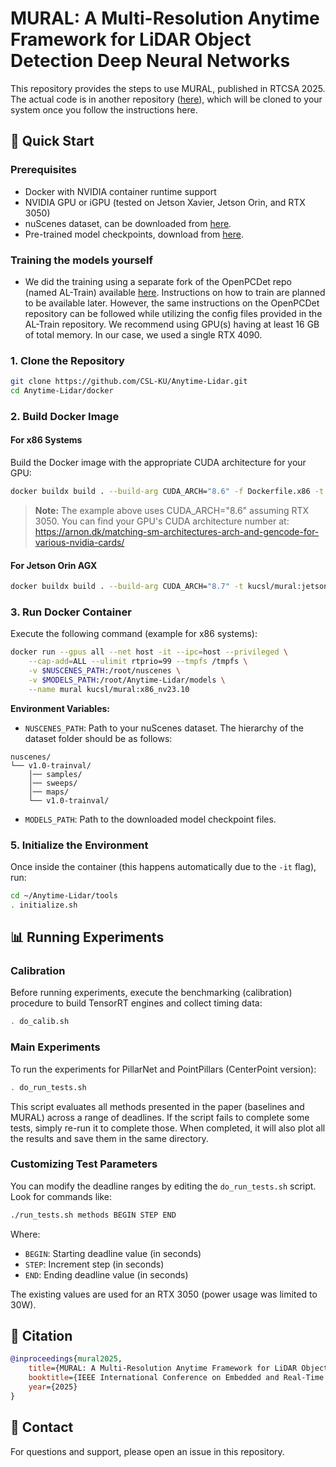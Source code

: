 # MURAL: A Multi-Resolution Anytime Framework for LiDAR Object Detection Deep Neural Networks

This repository provides the steps to use MURAL, published in RTCSA 2025. The actual code is in another repository ([here](https://github.com/CSL-KU/Anytime-Lidar/tree/master)), which will be cloned to your system once you follow the instructions here.

## 🚀 Quick Start

### Prerequisites

- Docker with NVIDIA container runtime support
- NVIDIA GPU or iGPU (tested on Jetson Xavier, Jetson Orin, and RTX 3050)
- nuScenes dataset, can be downloaded from [here](https://www.nuscenes.org/nuscenes).
- Pre-trained model checkpoints, download from [here](https://kansas-my.sharepoint.com/:u:/g/personal/a249s197_home_ku_edu/Eb65ucMEk49Djv7jZTmXtcsBDNv3-ZPcUVF_1RQafdfhxQ?e=MGM9OK).

### Training the models yourself

- We did the training using a separate fork of the OpenPCDet repo (named AL-Train) available [here](https://github.com/ahmedius2/AL-Train). Instructions on how to train are planned to be available later. However, the same instructions on the OpenPCDet repository can be followed while utilizing the config files provided in the AL-Train repository. We recommend using GPU(s) having at least 16 GB of total memory. In our case, we used a single RTX 4090.

### 1. Clone the Repository

```bash
git clone https://github.com/CSL-KU/Anytime-Lidar.git
cd Anytime-Lidar/docker
```

### 2. Build Docker Image

#### For x86 Systems

Build the Docker image with the appropriate CUDA architecture for your GPU:

```bash
docker buildx build . --build-arg CUDA_ARCH="8.6" -f Dockerfile.x86 -t kucsl/mural:x86_nv23.10
```

> **Note:** The example above uses CUDA_ARCH="8.6" assuming RTX 3050. You can find your GPU's CUDA architecture number at: https://arnon.dk/matching-sm-architectures-arch-and-gencode-for-various-nvidia-cards/

#### For Jetson Orin AGX

```bash
docker buildx build . --build-arg CUDA_ARCH="8.7" -t kucsl/mural:jetson-orin
```

### 3. Run Docker Container

Execute the following command (example for x86 systems):

```bash
docker run --gpus all --net host -it --ipc=host --privileged \
    --cap-add=ALL --ulimit rtprio=99 --tmpfs /tmpfs \
    -v $NUSCENES_PATH:/root/nuscenes \
    -v $MODELS_PATH:/root/Anytime-Lidar/models \
    --name mural kucsl/mural:x86_nv23.10
```

**Environment Variables:**
- `NUSCENES_PATH`: Path to your nuScenes dataset. The hierarchy of the dataset folder should be as follows:
```
nuscenes/
└── v1.0-trainval/
    │── samples/
    │── sweeps/
    │── maps/
    └── v1.0-trainval/
```
- `MODELS_PATH`: Path to the downloaded model checkpoint files.

### 5. Initialize the Environment

Once inside the container (this happens automatically due to the `-it` flag), run:

```bash
cd ~/Anytime-Lidar/tools
. initialize.sh
```

## 📊 Running Experiments

### Calibration

Before running experiments, execute the benchmarking (calibration) procedure to build TensorRT engines and collect timing data:

```bash
. do_calib.sh
```

### Main Experiments

To run the experiments for PillarNet and PointPillars (CenterPoint version):

```bash
. do_run_tests.sh
```

This script evaluates all methods presented in the paper (baselines and MURAL) across a range of deadlines. If the script fails to complete some tests, simply re-run it to complete those. When completed, it will also plot all the results and save them in the same directory.

### Customizing Test Parameters

You can modify the deadline ranges by editing the `do_run_tests.sh` script. Look for commands like:

```bash
./run_tests.sh methods BEGIN STEP END
```

Where:
- `BEGIN`: Starting deadline value (in seconds)
- `STEP`: Increment step (in seconds)
- `END`: Ending deadline value (in seconds)

The existing values are used for an RTX 3050 (power usage was limited to 30W).

## 📄 Citation

```bibtex
@inproceedings{mural2025,
    title={MURAL: A Multi-Resolution Anytime Framework for LiDAR Object Detection Deep Neural Networks},
    booktitle={IEEE International Conference on Embedded and Real-Time Computing Systems and Applications (RTCSA)},
    year={2025}
}
```

## 📧 Contact

For questions and support, please open an issue in this repository.

